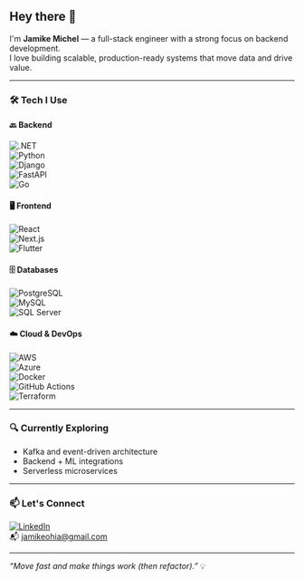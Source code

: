 ## Hey there 👋

I'm **Jamike Michel** — a full-stack engineer with a strong focus on backend development.  
I love building scalable, production-ready systems that move data and drive value.

---

### 🛠️ Tech I Use

#### 🔙 Backend
![.NET](https://img.shields.io/badge/-DotNet-5C2D91?style=flat&logo=.net&logoColor=white)  
![Python](https://img.shields.io/badge/-Python-3776AB?style=flat&logo=python&logoColor=white)  
![Django](https://img.shields.io/badge/-Django-092E20?style=flat&logo=django&logoColor=white)  
![FastAPI](https://img.shields.io/badge/-FastAPI-009688?style=flat&logo=fastapi&logoColor=white)  
![Go](https://img.shields.io/badge/-Go-00ADD8?style=flat&logo=go&logoColor=white)

#### 🖥️ Frontend
![React](https://img.shields.io/badge/-React-61DAFB?style=flat&logo=react&logoColor=black)  
![Next.js](https://img.shields.io/badge/-Next.js-000000?style=flat&logo=next.js&logoColor=white)  
![Flutter](https://img.shields.io/badge/-Flutter-02569B?style=flat&logo=flutter&logoColor=white)

#### 🗄️ Databases
![PostgreSQL](https://img.shields.io/badge/-PostgreSQL-4169E1?style=flat&logo=postgresql&logoColor=white)  
![MySQL](https://img.shields.io/badge/-MySQL-4479A1?style=flat&logo=mysql&logoColor=white)  
![SQL Server](https://img.shields.io/badge/-SQL%20Server-CC2927?style=flat&logo=microsoft-sql-server&logoColor=white)

#### ☁️ Cloud & DevOps
![AWS](https://img.shields.io/badge/-AWS-232F3E?style=flat&logo=amazon-aws&logoColor=white)  
![Azure](https://img.shields.io/badge/-Azure-0078D4?style=flat&logo=microsoft-azure&logoColor=white)  
![Docker](https://img.shields.io/badge/-Docker-2496ED?style=flat&logo=docker&logoColor=white)  
![GitHub Actions](https://img.shields.io/badge/-CI/CD-2088FF?style=flat&logo=github-actions&logoColor=white)  
![Terraform](https://img.shields.io/badge/-Terraform-623CE4?style=flat&logo=terraform&logoColor=white)

---

### 🔍 Currently Exploring

- Kafka and event-driven architecture  
- Backend + ML integrations  
- Serverless microservices

---

### 📫 Let's Connect

[![LinkedIn](https://img.shields.io/badge/-LinkedIn-0A66C2?style=flat&logo=linkedin&logoColor=white)](https://www.linkedin.com/in/jammich/)  
📬 jamikeohia@gmail.com

---

_“Move fast and make things work (then refactor).”_ 💡
